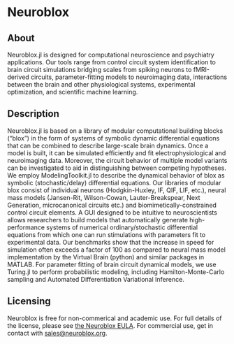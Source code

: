 # Neuroblox

## About
Neuroblox.jl is designed for computational neuroscience and psychiatry applications. Our tools range from control circuit system identification to brain circuit simulations bridging scales from spiking neurons to fMRI-derived circuits, parameter-fitting models to neuroimaging data, interactions between the brain and other physiological systems, experimental optimization, and scientific machine learning.

## Description
Neuroblox.jl is based on a library of modular computational building blocks (“blox”) in the form of systems of symbolic dynamic differential equations that can be combined to describe large-scale brain dynamics.  Once a model is built, it can be simulated efficiently and fit electrophysiological and neuroimaging data.  Moreover, the circuit behavior of multiple model variants can be investigated to aid in distinguishing between competing hypotheses.
We employ ModelingToolkit.jl to describe the dynamical behavior of blox as symbolic (stochastic/delay) differential equations.  Our libraries of modular blox consist of individual neurons (Hodgkin-Huxley, IF, QIF, LIF, etc.), neural mass models (Jansen-Rit, Wilson-Cowan, Lauter-Breakspear, Next Generation, microcanonical circuits etc.) and biomimetically-constrained control circuit elements.  A GUI designed to be intuitive to neuroscientists allows researchers to build models that automatically generate high-performance systems of numerical ordinary/stochastic differential equations from which one can run stimulations with parameters fit to experimental data.  Our benchmarks show that the increase in speed for simulation often exceeds a factor of 100 as compared to neural mass model implementation by the Virtual Brain (python) and similar packages in MATLAB.  For parameter fitting of brain circuit dynamical models, we use Turing.jl to perform probabilistic modeling, including Hamilton-Monte-Carlo sampling and Automated Differentiation Variational Inference.

## Licensing

Neuroblox is free for non-commerical and academic use. For full details of the license, please see 
[the Neuroblox EULA](https://github.com/Neuroblox/NeurobloxEULA). For commercial use, get in contact
with sales@neuroblox.org.
